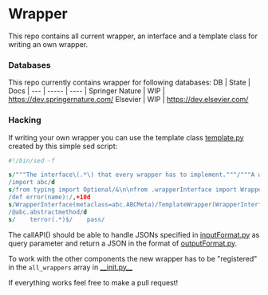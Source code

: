 # Wrapper
This repo contains all current wrapper, an interface and a template class for writing an own wrapper.

### Databases
This repo currently contains wrapper for following databases:
DB  | State | Docs |
--- | ----- | ---- |
Springer Nature | WIP | <https://dev.springernature.com/>
Elsevier | WIP | <https://dev.elsevier.com/>

### Hacking
If writing your own wrapper you can use the template class [template.py](template.py) created by this simple sed script:
```sed
#!/bin/sed -f

s/"""The interface\(.*\) that every wrapper has to implement."""/"""A wrapper\1 for the <DATABASE> API."""/
/import abc/d
s/from typing import Optional/&\n\nfrom .wrapperInterface import WrapperInterface/
/def error(name):/,+10d
s/WrapperInterface(metaclass=abc.ABCMeta)/TemplateWrapper(WrapperInterface)/
/@abc.abstractmethod/d
s/    terror(.*)$/    pass/
```

The callAPI() should be able to handle JSONs specified in [inputFormat.py](inputFormat.py) as query parameter and return a JSON in the format of [outputFormat.py](outputFormat.py).

To work with the other components the new wrapper has to be "registered" in the `all_wrappers` array in [\_\_init.py\_\_](__init__.py)

If everything works feel free to make a pull request!
